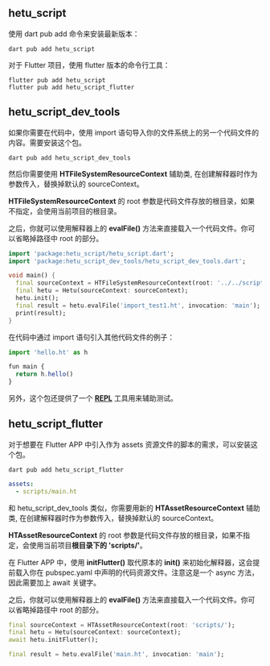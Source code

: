 ## hetu_script

使用 dart pub add 命令来安装最新版本：

```
dart pub add hetu_script
```

对于 Flutter 项目，使用 flutter 版本的命令行工具：

```
flutter pub add hetu_script
flutter pub add hetu_script_flutter
```

## hetu_script_dev_tools

如果你需要在代码中，使用 import 语句导入你的文件系统上的另一个代码文件的内容。需要安装这个包。

```
dart pub add hetu_script_dev_tools
```

然后你需要使用 **HTFileSystemResourceContext** 辅助类, 在创建解释器时作为参数传入，替换掉默认的 sourceContext。

**HTFileSystemResourceContext** 的 root 参数是代码文件存放的根目录，如果不指定，会使用当前项目的根目录。

之后，你就可以使用解释器上的 **evalFile()** 方法来直接载入一个代码文件。你可以省略掉路径中 root 的部分。

```dart
import 'package:hetu_script/hetu_script.dart';
import 'package:hetu_script_dev_tools/hetu_script_dev_tools.dart';

void main() {
  final sourceContext = HTFileSystemResourceContext(root: '../../script/');
  final hetu = Hetu(sourceContext: sourceContext);
  hetu.init();
  final result = hetu.evalFile('import_test1.ht', invocation: 'main');
  print(result);
}
```

在代码中通过 import 语句引入其他代码文件的例子：

```javascript
import 'hello.ht' as h

fun main {
  return h.hello()
}
```

另外，这个包还提供了一个 [**REPL**](../command_line_tool/readme.md#REPL) 工具用来辅助测试。

## hetu_script_flutter

对于想要在 Flutter APP 中引入作为 assets 资源文件的脚本的需求，可以安装这个包。

```
dart pub add hetu_script_flutter
```

```yaml
assets:
  - scripts/main.ht
```

和 hetu_script_dev_tools 类似，你需要用新的 **HTAssetResourceContext** 辅助类, 在创建解释器时作为参数传入，替换掉默认的 sourceContext。

**HTAssetResourceContext** 的 root 参数是代码文件存放的根目录，如果不指定，会使用当前项目**根目录下的 'scripts/'**。

在 Flutter APP 中，使用 **initFlutter()** 取代原本的 **init()** 来初始化解释器，这会提前载入你在 pubspec.yaml 中声明的代码资源文件。注意这是一个 async 方法，因此需要加上 await 关键字。

之后，你就可以使用解释器上的 **evalFile()** 方法来直接载入一个代码文件。你可以省略掉路径中 root 的部分。

```dart
final sourceContext = HTAssetResourceContext(root: 'scripts/');
final hetu = Hetu(sourceContext: sourceContext);
await hetu.initFlutter();

final result = hetu.evalFile('main.ht', invocation: 'main');
```

